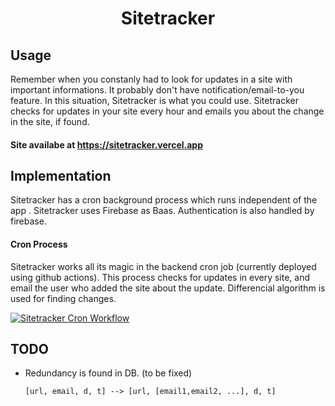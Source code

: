 
  <h1><p align="center">Sitetracker</p></h1>
  
## Usage
Remember when you constanly had to look for updates in a site with important informations. It probably don't have notification/email-to-you feature. In this situation, Sitetracker is what you could use. Sitetracker checks for updates in your site every hour and emails you about the change in the site, if found.

#### Site availabe at https://sitetracker.vercel.app

## Implementation
Sitetracker has a cron background process which runs independent of the app . Sitetracker uses Firebase as Baas. Authentication is also handled by firebase.
    
#### Cron Process
  Sitetracker works all its magic in the backend cron job (currently deployed using github actions).
  This process checks for updates in every site, and email the user who added the site about the update. Differencial algorithm is used for finding changes.
  
 [![Sitetracker Cron Workflow](https://github.com/chethaslp/sitetracker/actions/workflows/main.yml/badge.svg)](https://github.com/chethaslp/sitetracker/actions/workflows/main.yml)

## TODO
 * Redundancy is found in DB. (to be fixed)

       [url, email, d, t] --> [url, [email1,email2, ...], d, t]
